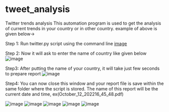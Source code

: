 # tweet_analysis
Twitter trends analysis
This automation program is used to get the analysis of current trends in your country or in other country.
example of above is given below->

Step 1:
Run twitter.py script using the command line
[image](https://user-images.githubusercontent.com/92620110/195327648-73762946-4311-408a-83fb-0cf8673008af.png)

Step 2:
Now it will ask to enter the name of country like given below
![image](https://user-images.githubusercontent.com/92620110/195328317-52c99c80-97cd-4283-82ec-5ff4d8b6671e.png)

Step3:
After putting the name of your country, it will take just few seconds to prepare report
![image](https://user-images.githubusercontent.com/92620110/195328998-dce20767-29af-4aca-9cd1-77f4431e5f4b.png)

Step4:
You can now close this window and your report file is save within the same folder where the script is stored.
The name of this report will be the current date and time, ex(October_12_202216_45_48.pdf)

![image](https://user-images.githubusercontent.com/92620110/195329672-571cd6da-9b4f-4d53-a248-a51c4cd2e2b2.png)
![image](https://user-images.githubusercontent.com/92620110/195329733-e486d68c-5be2-423a-93d3-997bd6cc7ca1.png)
![image](https://user-images.githubusercontent.com/92620110/195329771-a9f49190-8c0d-49ca-b610-f50350a783d5.png)
![image](https://user-images.githubusercontent.com/92620110/195329829-53ef8f76-1c6d-4787-b93e-db0a04ccca44.png)
![image](https://user-images.githubusercontent.com/92620110/195329875-42e8ec68-258e-41c8-b550-b8c9fc204d96.png)
